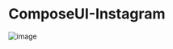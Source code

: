 # ComposeUI-Instagram

![image](https://github.com/karun02525/ComposeUI-Insta/assets/36824081/40ea2307-db4b-4060-b863-1e31803775d2)
